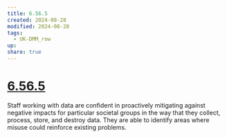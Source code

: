 ```yaml
---
title: 6.56.5
created: 2024-08-28
modified: 2024-08-28
tags:
  - UK-DMM_row
up: 
share: true
---
```

# [6.56.5](6.56.5.md)

Staff working with data are confident in proactively mitigating against negative impacts for particular societal groups in the way that they collect, process, store, and destroy data. They are able to identify areas where misuse could reinforce existing problems.
